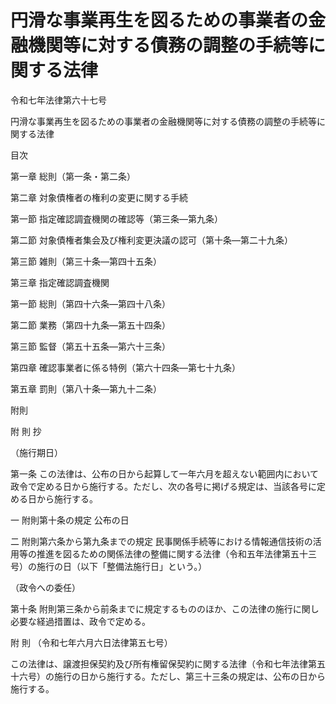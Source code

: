 # 円滑な事業再生を図るための事業者の金融機関等に対する債務の調整の手続等に関する法律

令和七年法律第六十七号

円滑な事業再生を図るための事業者の金融機関等に対する債務の調整の手続等に関する法律

目次

第一章 総則（第一条・第二条）

第二章 対象債権者の権利の変更に関する手続

第一節 指定確認調査機関の確認等（第三条―第九条）

第二節 対象債権者集会及び権利変更決議の認可（第十条―第二十九条）

第三節 雑則（第三十条―第四十五条）

第三章 指定確認調査機関

第一節 総則（第四十六条―第四十八条）

第二節 業務（第四十九条―第五十四条）

第三節 監督（第五十五条―第六十三条）

第四章 確認事業者に係る特例（第六十四条―第七十九条）

第五章 罰則（第八十条―第九十二条）

附則

附 則 抄

（施行期日）

第一条 この法律は、公布の日から起算して一年六月を超えない範囲内において政令で定める日から施行する。ただし、次の各号に掲げる規定は、当該各号に定める日から施行する。

一 附則第十条の規定 公布の日

二 附則第六条から第九条までの規定 民事関係手続等における情報通信技術の活用等の推進を図るための関係法律の整備に関する法律（令和五年法律第五十三号）の施行の日（以下「整備法施行日」という。）

（政令への委任）

第十条 附則第三条から前条までに規定するもののほか、この法律の施行に関し必要な経過措置は、政令で定める。

附 則 （令和七年六月六日法律第五七号）

この法律は、譲渡担保契約及び所有権留保契約に関する法律（令和七年法律第五十六号）の施行の日から施行する。ただし、第三十三条の規定は、公布の日から施行する。
